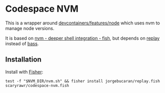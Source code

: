# Codespace NVM

This is a wrapper around [devcontainers/features/node](https://github.com/devcontainers/features/tree/main/src/node) which uses nvm to manage node versions.

It is based on [nvm - deeper shell integration - fish](https://github.com/nvm-sh/nvm?tab=readme-ov-file#fish), but depends on [replay](https://github.com/jorgebucaran/replay.fish) instead of [bass](https://github.com/edc/bass).

## Installation

Install with [Fisher](https://github.com/jorgebucaran/fisher):

```fish
test -f "$NVM_DIR/nvm.sh" && fisher install jorgebucaran/replay.fish scaryrawr/codespace-nvm.fish
```
